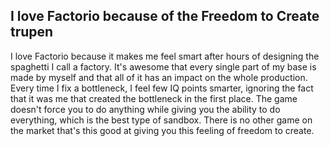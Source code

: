 ## I love Factorio because of the Freedom to Create <author>trupen</author>

I love Factorio because it makes me feel smart after hours of designing the spaghetti I call a factory. It's awesome that every single part of my base is made by myself and that all of it has an impact on the whole production. Every time I fix a bottleneck, I feel few IQ points smarter, ignoring the fact that it was me that created the bottleneck in the first place. The game doesn't force you to do anything while giving you the ability to do everything, which is the best type of sandbox. There is no other game on the market that's this good at giving you this feeling of freedom to create.
